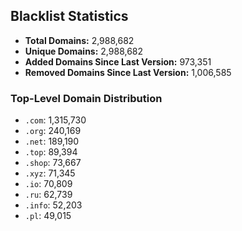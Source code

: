 ## Blacklist Statistics

- **Total Domains:** 2,988,682
- **Unique Domains:** 2,988,682
- **Added Domains Since Last Version:** 973,351
- **Removed Domains Since Last Version:** 1,006,585

### Top-Level Domain Distribution

-  `.com`: 1,315,730
-  `.org`: 240,169
-  `.net`: 189,190
-  `.top`: 89,394
-  `.shop`: 73,667
-  `.xyz`: 71,345
-  `.io`: 70,809
-  `.ru`: 62,739
-  `.info`: 52,203
-  `.pl`: 49,015
